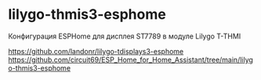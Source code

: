 # lilygo-thmis3-esphome
Конфигурация ESPHome для дисплея ST7789 в модуле Lilygo T-THMI

https://github.com/landonr/lilygo-tdisplays3-esphome
https://github.com/circuit69/ESP_Home_for_Home_Assistant/tree/main/lilygo-thmis3-esphome
